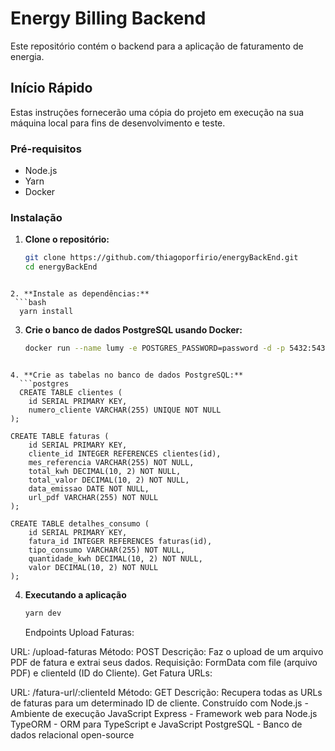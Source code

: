 # Energy Billing Backend

Este repositório contém o backend para a aplicação de faturamento de energia.

## Início Rápido

Estas instruções fornecerão uma cópia do projeto em execução na sua máquina local para fins de desenvolvimento e teste.

### Pré-requisitos

- Node.js
- Yarn
- Docker

### Instalação

1. **Clone o repositório:**
   ```bash
   git clone https://github.com/thiagoporfirio/energyBackEnd.git
   cd energyBackEnd
```

2. **Instale as dependências:**
 ```bash
  yarn install
```

3. **Crie o banco de dados PostgreSQL usando Docker:**
   ```bash
   docker run --name lumy -e POSTGRES_PASSWORD=password -d -p 5432:5432 postgres
```

4. **Crie as tabelas no banco de dados PostgreSQL:**
  ```postgres
  CREATE TABLE clientes (
    id SERIAL PRIMARY KEY,
    numero_cliente VARCHAR(255) UNIQUE NOT NULL
);

CREATE TABLE faturas (
    id SERIAL PRIMARY KEY,
    cliente_id INTEGER REFERENCES clientes(id),
    mes_referencia VARCHAR(255) NOT NULL,
    total_kwh DECIMAL(10, 2) NOT NULL,
    total_valor DECIMAL(10, 2) NOT NULL,
    data_emissao DATE NOT NULL,
    url_pdf VARCHAR(255) NOT NULL
);

CREATE TABLE detalhes_consumo (
    id SERIAL PRIMARY KEY,
    fatura_id INTEGER REFERENCES faturas(id),
    tipo_consumo VARCHAR(255) NOT NULL,
    quantidade_kwh DECIMAL(10, 2) NOT NULL,
    valor DECIMAL(10, 2) NOT NULL
);
```
4. **Executando a aplicação**
   ```bash
   yarn dev
   ```

   Endpoints
Upload Faturas:

URL: /upload-faturas
Método: POST
Descrição: Faz o upload de um arquivo PDF de fatura e extrai seus dados.
Requisição: FormData com file (arquivo PDF) e clienteId (ID do Cliente).
Get Fatura URLs:

URL: /fatura-url/:clienteId
Método: GET
Descrição: Recupera todas as URLs de faturas para um determinado ID de cliente.
Construído com
Node.js - Ambiente de execução JavaScript
Express - Framework web para Node.js
TypeORM - ORM para TypeScript e JavaScript
PostgreSQL - Banco de dados relacional open-source
